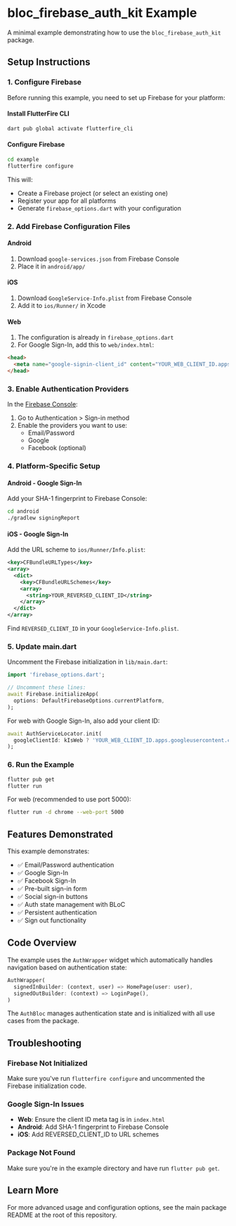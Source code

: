 # bloc_firebase_auth_kit Example

A minimal example demonstrating how to use the `bloc_firebase_auth_kit` package.

## Setup Instructions

### 1. Configure Firebase

Before running this example, you need to set up Firebase for your platform:

#### Install FlutterFire CLI
```bash
dart pub global activate flutterfire_cli
```

#### Configure Firebase
```bash
cd example
flutterfire configure
```

This will:
- Create a Firebase project (or select an existing one)
- Register your app for all platforms
- Generate `firebase_options.dart` with your configuration

### 2. Add Firebase Configuration Files

#### Android
1. Download `google-services.json` from Firebase Console
2. Place it in `android/app/`

#### iOS
1. Download `GoogleService-Info.plist` from Firebase Console
2. Add it to `ios/Runner/` in Xcode

#### Web
1. The configuration is already in `firebase_options.dart`
2. For Google Sign-In, add this to `web/index.html`:
```html
<head>
  <meta name="google-signin-client_id" content="YOUR_WEB_CLIENT_ID.apps.googleusercontent.com">
</head>
```

### 3. Enable Authentication Providers

In the [Firebase Console](https://console.firebase.google.com):
1. Go to Authentication > Sign-in method
2. Enable the providers you want to use:
   - Email/Password
   - Google
   - Facebook (optional)

### 4. Platform-Specific Setup

#### Android - Google Sign-In
Add your SHA-1 fingerprint to Firebase Console:
```bash
cd android
./gradlew signingReport
```

#### iOS - Google Sign-In
Add the URL scheme to `ios/Runner/Info.plist`:
```xml
<key>CFBundleURLTypes</key>
<array>
  <dict>
    <key>CFBundleURLSchemes</key>
    <array>
      <string>YOUR_REVERSED_CLIENT_ID</string>
    </array>
  </dict>
</array>
```

Find `REVERSED_CLIENT_ID` in your `GoogleService-Info.plist`.

### 5. Update main.dart

Uncomment the Firebase initialization in `lib/main.dart`:
```dart
import 'firebase_options.dart';

// Uncomment these lines:
await Firebase.initializeApp(
  options: DefaultFirebaseOptions.currentPlatform,
);
```

For web with Google Sign-In, also add your client ID:
```dart
await AuthServiceLocator.init(
  googleClientId: kIsWeb ? 'YOUR_WEB_CLIENT_ID.apps.googleusercontent.com' : null,
);
```

### 6. Run the Example

```bash
flutter pub get
flutter run
```

For web (recommended to use port 5000):
```bash
flutter run -d chrome --web-port 5000
```

## Features Demonstrated

This example demonstrates:
- ✅ Email/Password authentication
- ✅ Google Sign-In
- ✅ Facebook Sign-In
- ✅ Pre-built sign-in form
- ✅ Social sign-in buttons
- ✅ Auth state management with BLoC
- ✅ Persistent authentication
- ✅ Sign out functionality

## Code Overview

The example uses the `AuthWrapper` widget which automatically handles navigation based on authentication state:

```dart
AuthWrapper(
  signedInBuilder: (context, user) => HomePage(user: user),
  signedOutBuilder: (context) => LoginPage(),
)
```

The `AuthBloc` manages authentication state and is initialized with all use cases from the package.

## Troubleshooting

### Firebase Not Initialized
Make sure you've run `flutterfire configure` and uncommented the Firebase initialization code.

### Google Sign-In Issues
- **Web**: Ensure the client ID meta tag is in `index.html`
- **Android**: Add SHA-1 fingerprint to Firebase Console
- **iOS**: Add REVERSED_CLIENT_ID to URL schemes

### Package Not Found
Make sure you're in the example directory and have run `flutter pub get`.

## Learn More

For more advanced usage and configuration options, see the main package README at the root of this repository.

